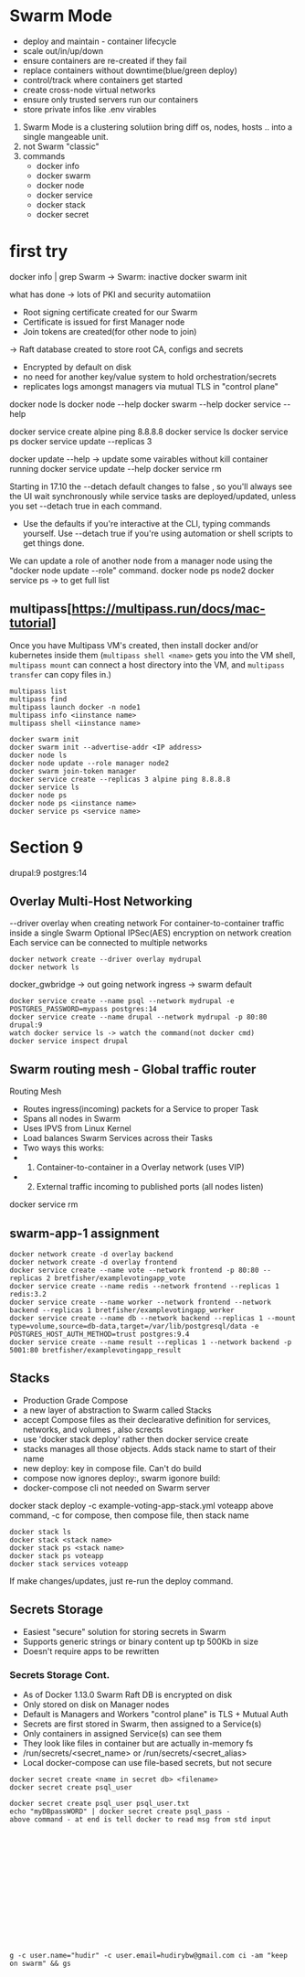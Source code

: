 
# Swarm Mode

- deploy and maintain - container lifecycle
- scale out/in/up/down
- ensure containers are re-created if they fail
- replace containers without downtime(blue/green deploy)
- control/track where containers get started
- create cross-node virtual networks
- ensure only trusted servers run our containers
- store private infos like .env virables

1. Swarm Mode is a clustering solutiion bring diff os, nodes, hosts .. into a single mangeable unit.
2. not Swarm "classic"
3. commands
   - docker info
   - docker swarm
   - docker node
   - docker service
   - docker stack
   - docker secret

# first try

docker info | grep Swarm ->  Swarm: inactive
docker swarm init

what has done
-> lots of PKI and security automatiion
  - Root signing certificate created for our Swarm
  - Certificate is issued for first Manager node
  - Join tokens are created(for other node to join)

-> Raft database created to store root CA, configs and secrets
  - Encrypted by default on disk
  - no need for another key/value system to hold orchestration/secrets
  - replicates logs amongst managers via mutual TLS in "control plane"

docker node ls
docker node --help
docker swarm --help
docker service --help

docker service create alpine ping 8.8.8.8
docker service ls
docker service ps <name>
docker service update <ID> --replicas 3

docker update --help   -> update some vairables without kill container running
docker service update --help
docker service rm <name>

Starting in 17.10 the --detach  default changes to false , so you'll always see the UI wait synchronously while service tasks are deployed/updated, unless you set --detach true  in each command.

- Use the defaults if you're interactive at the CLI, typing commands yourself.
Use --detach true  if you're using automation or shell scripts to get things done.

We can update a role of another node from a manager node using the "docker node update --role" command.
docker node ps node2
docker service ps <service name> -> to get full list


## multipass[https://multipass.run/docs/mac-tutorial]
Once you have Multipass VM's created, then install docker and/or kubernetes inside them (`multipass shell <name>` gets you into the VM shell, `multipass mount` can connect a host directory into the VM, and `multipass transfer` can copy files in.)

```
multipass list
multipass find
multipass launch docker -n node1
multipass info <iinstance name>
multipass shell <iinstance name>

docker swarm init
docker swarm init --advertise-addr <IP address>
docker node ls
docker node update --role manager node2
docker swarm join-token manager
docker service create --replicas 3 alpine ping 8.8.8.8
docker service ls
docker node ps
docker node ps <iinstance name>
docker service ps <service name>
```

# Section 9
drupal:9
postgres:14

## Overlay Multi-Host Networking
 --driver overlay when creating network
 For container-to-container traffic inside a single Swarm
 Optional IPSec(AES) encryption on network creation
 Each service can be connected to multiple networks
 ```
 docker network create --driver overlay mydrupal
 docker network ls
 ```
 docker_gwbridge -> out going network
 ingress -> swarm default
 ```
docker service create --name psql --network mydrupal -e POSTGRES_PASSWORD=mypass postgres:14
docker service create --name drupal --network mydrupal -p 80:80 drupal:9
watch docker service ls -> watch the command(not docker cmd)
docker service inspect drupal
```

## Swarm routing mesh - Global traffic router
Routing Mesh
- Routes ingress(incoming) packets for a Service to proper Task
- Spans all nodes in Swarm
- Uses IPVS from Linux Kernel
- Load balances Swarm Services across their Tasks
- Two ways this works:
- 1. Container-to-container in a Overlay network (uses VIP)
- 2. External traffic incoming to published ports (all nodes listen)


docker service rm <service name>


## swarm-app-1 assignment
```
docker network create -d overlay backend
docker network create -d overlay frontend
docker service create --name vote --network frontend -p 80:80 --replicas 2 bretfisher/examplevotingapp_vote
docker service create --name redis --network frontend --replicas 1 redis:3.2
docker service create --name worker --network frontend --network backend --replicas 1 bretfisher/examplevotingapp_worker
docker service create --name db --network backend --replicas 1 --mount type=volume,source=db-data,target=/var/lib/postgresql/data -e POSTGRES_HOST_AUTH_METHOD=trust postgres:9.4
docker service create --name result --replicas 1 --network backend -p 5001:80 bretfisher/examplevotingapp_result
```



## Stacks
- Production Grade Compose
- a new layer of abstraction to Swarm called Stacks
- accept Compose files as their declearative definition for services, networks, and volumes , also scrects
- use 'docker stack deploy' rather then docker service create
- stacks manages all those objects. Adds stack name to start of their name
- new deploy: key in compose file. Can't do build
- compose now ignores deploy:, swarm igonore build:
- docker-compose cli not needed on Swarm server

docker stack deploy -c example-voting-app-stack.yml voteapp
above command, -c for compose, then compose file, then stack name
```
docker stack ls
docker stack <stack name>
docker stack ps <stack name>
docker stack ps voteapp 
docker stack services voteapp 
```

If make changes/updates, just re-run the deploy command.



## Secrets Storage
- Easiest "secure" solution for storing secrets in Swarm
- Supports generic strings or binary content up tp 500Kb in size
- Doesn't require apps to be rewritten

### Secrets Storage Cont.
- As of Docker 1.13.0 Swarm Raft DB is encrypted on disk
- Only stored on disk on Manager nodes
- Default is Managers and Workers "control plane" is TLS + Mutual Auth
- Secrets are first stored in Swarm, then assigned to a Service(s)
- Only containers in assigned Service(s) can see them
- They look like files in container but are actually in-memory fs
- /run/secrets/<secret_name> or /run/secrets/<secret_alias> 
- Local docker-compose can use file-based secrets, but not secure

```
docker secret create <name in secret db> <filename>
docker secret create psql_user 

docker secret create psql_user psql_user.txt 
echo "myDBpassWORD" | docker secret create psql_pass -
above command - at end is tell docker to read msg from std input
















g -c user.name="hudir" -c user.email=hudirybw@gmail.com ci -am "keep on swarm" && gs